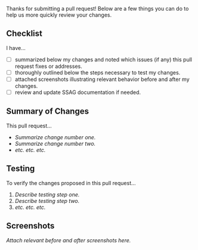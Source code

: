 Thanks for submitting a pull request! Below are a few things you can do to help us more quickly review your changes.

## Checklist
I have…
- [ ] summarized below my changes and noted which issues (if any) this pull request fixes or addresses.
- [ ] thoroughly outlined below the steps necessary to test my changes.
- [ ] attached screenshots illustrating relevant behavior before and after my changes.
- [ ] review and update SSAG documentation if needed.

## Summary of Changes
This pull request…
- _Summarize change number one._
- _Summarize change number two._
- _etc. etc. etc._

## Testing
To verify the changes proposed in this pull request…
1. _Describe testing step one._
1. _Describe testing step two._
1. _etc. etc. etc._

## Screenshots
_Attach relevant before and after screenshots here._

